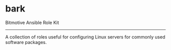 # bark
Bitmotive Ansible Role Kit

---

A collection of roles useful for configuring Linux servers for commonly
used software packages.
